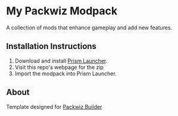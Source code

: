 # My Packwiz Modpack
A collection of mods that enhance gameplay and add new features.

## Installation Instructions

1. Download and install [Prism Launcher](https://prismlauncher.org/).
2. Visit this repo's webpage for the zip
3. Import the modpack into Prism Launcher.

## About

Template designed for [Packwiz Builder](https://packwizbuilder.com)

